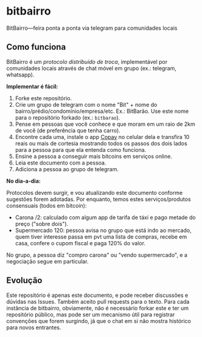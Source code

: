 # bitbairro
BitBairro—feira ponta a ponta via telegram para comunidades locais

## Como funciona

BitBairro é um *protocolo distribuído de troca*, implementável por comunidades locais através de chat móvel em grupo (ex.: telegram, whatsapp).

**Implementar é fácil:**

1. Forke este repositório.
1. Crie um grupo de telegram com o nome "Bit" + nome do bairro/prédio/condomínio/empresa/etc. Ex.: BitBarão. Use este nome para o repositório forkado (ex.: `bitbarao`).
1. Pense em pessoas que você conhece e que moram em um raio de 2km de você (de preferência que tenha carro).
1. Encontre cada uma, instale o app [Copay](https://copay.io/) no celular dela e transfira 10 reais ou mais de cortesia mostrando todos os passos dos dois lados para a pessoa para que ela entenda como funciona.
1. Ensine a pessoa a conseguir mais bitcoins em serviços online.
1. Leia este documento com a pessoa.
1. Adiciona a pessoa ao grupo de telegram.

**No dia-a-dia:**

Protocolos devem surgir, e vou atualizando este documento conforme sugestões forem adotadas. Por enquanto, temos estes serviços/produtos consensuais (todos em bitcoin):

* Carona /2: calculado com algum app de tarifa de táxi e pago metade do preço ("sobre dois").
* Supermercado 120: pessoa avisa no grupo que está indo ao mercado, quem tiver interesse passa em pvt uma lista de compras, recebe em casa, confere o cupom fiscal e paga 120% do valor.

No grupo, a pessoa diz "compro carona" ou "vendo supermercado", e a negociação segue em particular.

## Evolução

Este repositório é apenas este documento, e pode receber discussões e dúvidas nas Issues. Também aceito pull requests para o texto. Para cada instância de bitbairro, obviamente, não é necessário forkar este e ter um repositório público, mas pode ser um mecanismo útil para registrar convenções que forem surgindo, já que o chat em si não mostra histórico para novos entrantes.
